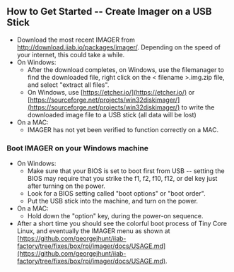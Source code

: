 ## How to Get Started -- Create Imager on a USB Stick
* Download the most recent IMAGER from http://download.iiab.io/packages/imager/. Depending on the speed of your internet, this could take a while.
* On Windows:
    * After the download completes, on Windows, use the filemanager to find the downloaded file, right click on the < filename >.img.zip file, and select "extract all files".
    * On Windows, use [https://etcher.io/](https://etcher.io/) or [https://sourceforge.net/projects/win32diskimager/](https://sourceforge.net/projects/win32diskimager/) to write the downloaded image file to a USB stick (all data will be lost)
* On a MAC:
    * IMAGER has not yet been verified to function correctly on a MAC.

### Boot IMAGER on your Windows machine
* On Windows:
    * Make sure that your BIOS is set to boot first from USB -- setting the BIOS may require that you strike the f1, f2, f10, f12, or del key just after turning on the power.
    * Look for a BIOS setting called "boot options" or "boot order".
    * Put the USB stick into the machine, and turn on the power.
* On a MAC:
    * Hold down the "option" key, during the power-on sequence.
* After a short time you should see the colorful boot process of Tiny Core Linux, and eventually the IMAGER menu as shown at [https://github.com/georgejhunt/iiab-factory/tree/fixes/box/rpi/imager/docs/USAGE.md](https://github.com/georgejhunt/iiab-factory/tree/fixes/box/rpi/imager/docs/USAGE.md).
